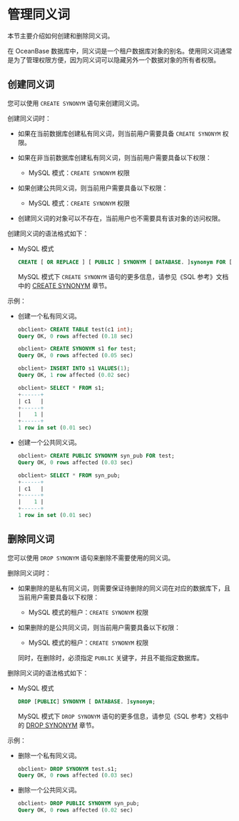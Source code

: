 管理同义词 
==========================

本节主要介绍如何创建和删除同义词。

在 OceanBase 数据库中，同义词是一个租户数据库对象的别名。使用同义词通常是为了管理权限方便，因为同义词可以隐藏另外一个数据对象的所有者权限。

创建同义词 
--------------------------

您可以使用 `CREATE SYNONYM` 语句来创建同义词。

创建同义词时：

* 如果在当前数据库创建私有同义词，则当前用户需要具备 `CREATE SYNONYM` 权限。

  

* 如果在非当前数据库创建私有同义词，则当前用户需要具备以下权限：

  * MySQL 模式：`CREATE SYNONYM` 权限

    
  

  

* 如果创建公共同义词，则当前用户需要具备以下权限：

  * MySQL 模式：`CREATE SYNONYM` 权限

    
  

  

* 创建同义词的对象可以不存在，当前用户也不需要具有该对象的访问权限。

  




创建同义词的语法格式如下：

* MySQL 模式

  ```sql
  CREATE [ OR REPLACE ] [ PUBLIC ] SYNONYM [ DATABASE. ]synonym FOR [ DATABASE. ]object;
  ```

  

  MySQL 模式下 `CREATE SYNONYM` 语句的更多信息，请参见《SQL 参考》文档中的 [CREATE SYNONYM](/zh-CN/10.sql-reference/5.sql-statement/17.create-synonym.md) 章节。
  




示例：

* 创建一个私有同义词。

  ```sql
  obclient> CREATE TABLE test(c1 int);
  Query OK, 0 rows affected (0.18 sec)
  
  obclient> CREATE SYNONYM s1 for test;
  Query OK, 0 rows affected (0.05 sec)
  
  obclient> INSERT INTO s1 VALUES(1);
  Query OK, 1 row affected (0.02 sec)
  
  obclient> SELECT * FROM s1;
  +------+
  | c1   |
  +------+
  |    1 |
  +------+
  1 row in set (0.01 sec)
  ```

  

* 创建一个公共同义词。

  ```sql
  obclient> CREATE PUBLIC SYNONYM syn_pub FOR test;
  Query OK, 0 rows affected (0.03 sec)
  
  obclient> SELECT * FROM syn_pub;
  +------+
  | c1   |
  +------+
  |    1 |
  +------+
  1 row in set (0.01 sec)
  ```

  




删除同义词 
--------------------------

您可以使用 `DROP SYNONYM` 语句来删除不需要使用的同义词。

删除同义词时：

* 如果删除的是私有同义词，则需要保证待删除的同义词在对应的数据库下，且当前用户需要具备以下权限：

  * MySQL 模式的租户：`CREATE SYNONYM` 权限

    
  

  

* 如果删除的是公共同义词，则当前用户需要具备以下权限： 

  * MySQL 模式的租户：`CREATE SYNONYM` 权限

    
  

  

  同时，在删除时，必须指定 `PUBLIC` 关键字，并且不能指定数据库。
  




删除同义词的语法格式如下：

* MySQL 模式

  ```sql
  DROP [PUBLIC] SYNONYM [ DATABASE. ]synonym;
  ```

  

  MySQL 模式下 `DROP SYNONYM` 语句的更多信息，请参见《SQL 参考》文档中的 [DROP SYNONYM](/zh-CN/10.sql-reference/5.sql-statement/33.drop-synonym.md) 章节。
  




示例：

* 删除一个私有同义词。

  ```sql
  obclient> DROP SYNONYM test.s1;
  Query OK, 0 rows affected (0.03 sec)
  ```

  

* 删除一个公共同义词。

  ```sql
  obclient> DROP PUBLIC SYNONYM syn_pub;
  Query OK, 0 rows affected (0.02 sec)
  ```

  



